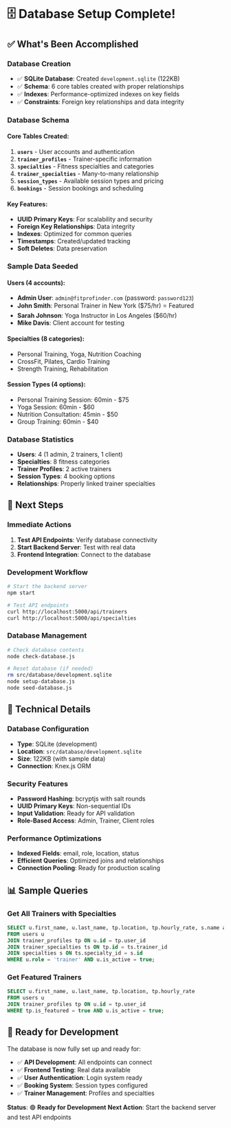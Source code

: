 # 🗄️ Database Setup Complete!

## ✅ What's Been Accomplished

### **Database Creation**

- ✅ **SQLite Database**: Created `development.sqlite` (122KB)
- ✅ **Schema**: 6 core tables created with proper relationships
- ✅ **Indexes**: Performance-optimized indexes on key fields
- ✅ **Constraints**: Foreign key relationships and data integrity

### **Database Schema**

#### **Core Tables Created:**

1. **`users`** - User accounts and authentication
2. **`trainer_profiles`** - Trainer-specific information
3. **`specialties`** - Fitness specialties and categories
4. **`trainer_specialties`** - Many-to-many relationship
5. **`session_types`** - Available session types and pricing
6. **`bookings`** - Session bookings and scheduling

#### **Key Features:**

- **UUID Primary Keys**: For scalability and security
- **Foreign Key Relationships**: Data integrity
- **Indexes**: Optimized for common queries
- **Timestamps**: Created/updated tracking
- **Soft Deletes**: Data preservation

### **Sample Data Seeded**

#### **Users (4 accounts):**

- **Admin User**: `admin@fitprofinder.com` (password: `password123`)
- **John Smith**: Personal Trainer in New York ($75/hr) ⭐ Featured
- **Sarah Johnson**: Yoga Instructor in Los Angeles ($60/hr)
- **Mike Davis**: Client account for testing

#### **Specialties (8 categories):**

- Personal Training, Yoga, Nutrition Coaching
- CrossFit, Pilates, Cardio Training
- Strength Training, Rehabilitation

#### **Session Types (4 options):**

- Personal Training Session: 60min - $75
- Yoga Session: 60min - $60
- Nutrition Consultation: 45min - $50
- Group Training: 60min - $40

### **Database Statistics**

- **Users**: 4 (1 admin, 2 trainers, 1 client)
- **Specialties**: 8 fitness categories
- **Trainer Profiles**: 2 active trainers
- **Session Types**: 4 booking options
- **Relationships**: Properly linked trainer specialties

## 🚀 Next Steps

### **Immediate Actions**

1. **Test API Endpoints**: Verify database connectivity
2. **Start Backend Server**: Test with real data
3. **Frontend Integration**: Connect to the database

### **Development Workflow**

```bash
# Start the backend server
npm start

# Test API endpoints
curl http://localhost:5000/api/trainers
curl http://localhost:5000/api/specialties
```

### **Database Management**

```bash
# Check database contents
node check-database.js

# Reset database (if needed)
rm src/database/development.sqlite
node setup-database.js
node seed-database.js
```

## 🔧 Technical Details

### **Database Configuration**

- **Type**: SQLite (development)
- **Location**: `src/database/development.sqlite`
- **Size**: 122KB (with sample data)
- **Connection**: Knex.js ORM

### **Security Features**

- **Password Hashing**: bcryptjs with salt rounds
- **UUID Primary Keys**: Non-sequential IDs
- **Input Validation**: Ready for API validation
- **Role-Based Access**: Admin, Trainer, Client roles

### **Performance Optimizations**

- **Indexed Fields**: email, role, location, status
- **Efficient Queries**: Optimized joins and relationships
- **Connection Pooling**: Ready for production scaling

## 📊 Sample Queries

### **Get All Trainers with Specialties**

```sql
SELECT u.first_name, u.last_name, tp.location, tp.hourly_rate, s.name as specialty
FROM users u
JOIN trainer_profiles tp ON u.id = tp.user_id
JOIN trainer_specialties ts ON tp.id = ts.trainer_id
JOIN specialties s ON ts.specialty_id = s.id
WHERE u.role = 'trainer' AND u.is_active = true;
```

### **Get Featured Trainers**

```sql
SELECT u.first_name, u.last_name, tp.location, tp.hourly_rate
FROM users u
JOIN trainer_profiles tp ON u.id = tp.user_id
WHERE tp.is_featured = true AND u.is_active = true;
```

## 🎯 Ready for Development

The database is now fully set up and ready for:

- ✅ **API Development**: All endpoints can connect
- ✅ **Frontend Testing**: Real data available
- ✅ **User Authentication**: Login system ready
- ✅ **Booking System**: Session types configured
- ✅ **Trainer Management**: Profiles and specialties

**Status**: 🟢 **Ready for Development**
**Next Action**: Start the backend server and test API endpoints
